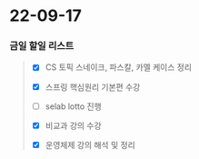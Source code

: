 # 22-09-17
### 금일 할일 리스트

> - [x] CS 토픽 스네이크, 파스칼, 카멜 케이스 정리
>
> - [x] 스프링 핵심원리 기본편 수강
>
> - [ ] selab lotto 진행
> 
> - [x] 비교과 강의 수강
> 
> - [x] 운영체제 강의 해석 및 정리

